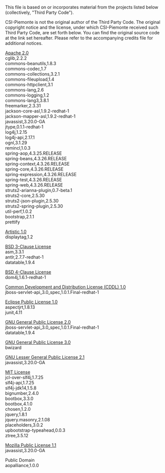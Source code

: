 This file is based on or incorporates material from the projects listed below
(collectively, "Third Party Code").

CSI-Piemonte is not the original author of the Third Party Code.
The original copyright notice and the license, under which CSI-Piemonte received such Third Party Code,
are set forth below. You can find the original source code at the link set hereafter.
Please refer to the accompanying credits file for additional notices.

[Apache 2.0](../lib/third-party-licenses/APACHE%202.0-LICENSE.txt)\
cglib,2.2.2\
commons-beanutils,1.8.3\
commons-codec,1.7\
commons-collections,3.2.1\
commons-fileupload,1.4\
commons-httpclient,3.1\
commons-lang,2.6\
commons-logging,1.2\
commons-lang3,3.8.1\
freemarker,2.3.31\
jackson-core-asl,1.9.2-redhat-1\
jackson-mapper-asl,1.9.2-redhat-1\
javassist,3.20.0-GA\
jtype,0.1.1-redhat-1\
log4j,1.2.15\
log4j-api,2.17.1\
ognl,3.1.29\
remincl,1.0.3\
spring-aop,4.3.25.RELEASE\
spring-beans,4.3.26.RELEASE\
spring-context,4.3.26.RELEASE\
spring-core,4.3.26.RELEASE\
spring-expression,4.3.26.RELEASE\
spring-test,4.3.26.RELEASE\
spring-web,4.3.26.RELEASE\
struts2-arianna-plugin,0.7-beta.1\
struts2-core,2.5.30\
struts2-json-plugin,2.5.30\
struts2-spring-plugin,2.5.30\
util-perf,1.0.2\
bootstrap,2.1.1\
prettify

[Artistic 1.0](../lib/third-party-licenses/ARTISTIC%201.0-LICENSE.txt)\
displaytag,1.2

[BSD 3-Clause License](../lib/third-party-licenses/BSD%203-CLAUSE-LICENSE.txt)\
asm,3.3.1\
antlr,2.7.7-redhat-1\
datatable,1.9.4

[BSD 4-Clause License](../lib/third-party-licenses/BSD%204-CLAUSE-LICENSE.txt)\
dom4j,1.6.1-redhat-1

[Common Development and Distribution License (CDDL) 1.0](../lib/third-party-licenses/CDDL%201.0-LICENSE.txt)\
jboss-servlet-api_3.0_spec,1.0.1.Final-redhat-1

[Eclipse Public License 1.0](../lib/third-party-licenses/EPL%201.0-LICENSE.txt)\
aspectjrt,1.8.13\
junit,4.11

[GNU General Public License 2.0](../lib/third-party-licenses/GPL%202.0.txt)\
jboss-servlet-api_3.0_spec,1.0.1.Final-redhat-1\
datatable,1.9.4

[GNU General Public License 3.0](../lib/third-party-licenses/GPL%203.0-LICENSE.txt)\
bwizard

[GNU Lesser General Public License 2.1](../lib/third-party-licenses/LGPL%202.1-LICENSE.txt)\
javassist,3.20.0-GA

[MIT License](../lib/third-party-licenses/MIT-LICENSE.txt)\
jcl-over-slf4j,1.7.25\
slf4j-api,1.7.25\
slf4j-jdk14,1.5.8\
bignumber,2.4.0\
bootbox,3.3.0\
bootbox,4.1.0\
chosen,1.2.0\
jquery,1.8.1\
jquery.masonry,2.1.08\
placeholders,3.0.2\
upbootstrap-typeahead,0.0.3\
ztree,3.5.12

[Mozilla Public License 1.1](../lib/third-party-licenses/MPL%201.1-LICENSE.txt)\
javassist,3.20.0-GA

Public Domain\
aopalliance,1.0.0
